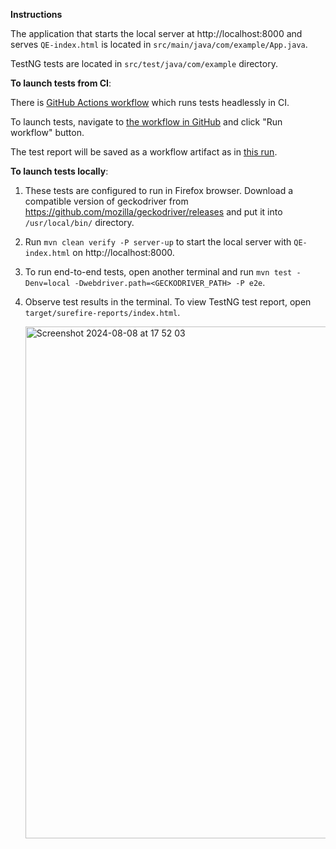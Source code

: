 **Instructions**

The application that starts the local server at http://localhost:8000 and serves `QE-index.html` is located in `src/main/java/com/example/App.java`.

TestNG tests are located in `src/test/java/com/example` directory.

**To launch tests from CI**:

There is [GitHub Actions workflow](https://github.com/sashasavv/java-test/blob/main/.github/workflows/test.yaml) which runs tests headlessly in CI. 

To launch tests, navigate to [the workflow in GitHub](https://github.com/sashasavv/java-test/actions/workflows/test.yaml) and click "Run workflow" button. 

The test report will be saved as a workflow artifact as in [this run](https://github.com/sashasavv/java-test/actions/runs/10320836474).

**To launch tests locally**:

1. These tests are configured to run in Firefox browser. Download a compatible version of geckodriver from https://github.com/mozilla/geckodriver/releases and put it into `/usr/local/bin/` directory.
2. Run `mvn clean verify -P server-up` to start the local server with `QE-index.html` on http://localhost:8000.
3. To run end-to-end tests, open another terminal and run `mvn test -Denv=local -Dwebdriver.path=<GECKODRIVER_PATH> -P e2e`.
4. Observe test results in the terminal. To view TestNG test report, open `target/surefire-reports/index.html`.

   <img width="819" alt="Screenshot 2024-08-08 at 17 52 03" src="https://github.com/user-attachments/assets/58c47622-8fab-468c-880a-a196608a8a71">
